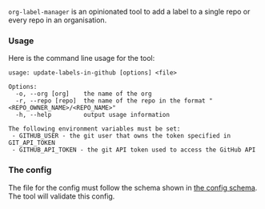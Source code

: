 `org-label-manager` is an opinionated tool to add a label to a single
repo or every repo in an organisation.

### Usage

Here is the command line usage for the tool:

```
usage: update-labels-in-github [options] <file>

Options:
  -o, --org [org]    the name of the org
  -r, --repo [repo]  the name of the repo in the format "<REPO_OWNER_NAME>/<REPO_NAME>"
  -h, --help         output usage information

The following environment variables must be set:
 - GITHUB_USER - the git user that owns the token specified in GIT_API_TOKEN
 - GITHUB_API_TOKEN - the git API token used to access the GitHub API

```

### The config

The file for the config must follow the schema shown in [the config
schema](src/schema/github-labels.json). The tool will validate this
config.

